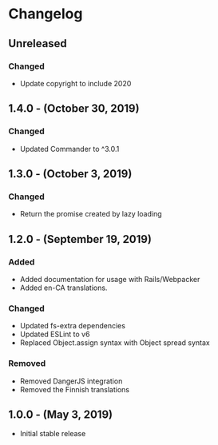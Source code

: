 Changelog
=========

Unreleased
----------
### Changed
* Update copyright to include 2020

1.4.0 - (October 30, 2019)
----------
### Changed
* Updated Commander to ^3.0.1

1.3.0 - (October 3, 2019)
----------
### Changed
* Return the promise created by lazy loading

1.2.0 - (September 19, 2019)
----------
### Added
* Added documentation for usage with Rails/Webpacker
* Added en-CA translations.

### Changed
* Updated fs-extra dependencies
* Updated ESLint to v6
* Replaced Object.assign syntax with Object spread syntax

### Removed
* Removed DangerJS integration
* Removed the Finnish translations

1.0.0 - (May 3, 2019)
----------
* Initial stable release
